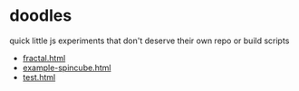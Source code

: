 # doodles
quick  little js experiments that don't deserve their own repo or build scripts

* [fractal.html](https://erosson.github.io/doodles/fractal.html)
* [example-spincube.html](https://erosson.github.io/doodles/example-spincube.html)
* [test.html](https://erosson.github.io/doodles/test.html)
